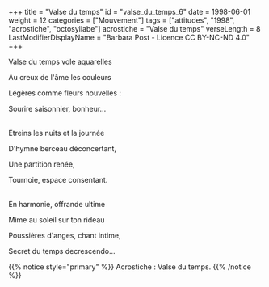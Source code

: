 +++
title = "Valse du temps"
id = "valse_du_temps_6"
date = 1998-06-01
weight = 12
categories = ["Mouvement"]
tags = ["attitudes", "1998", "acrostiche", "octosyllabe"]
acrostiche = "Valse du temps"
verseLength = 8
LastModifierDisplayName = "Barbara Post - Licence CC BY-NC-ND 4.0"
+++

Valse du temps vole aquarelles

Au creux de l'âme les couleurs

Légères comme fleurs nouvelles :

Sourire saisonnier, bonheur...

 \
Etreins les nuits et la journée

D'hymne berceau déconcertant,

Une partition renée,

Tournoie, espace consentant.

 \
En harmonie, offrande ultime

Mime au soleil sur ton rideau

Poussières d'anges, chant intime,

Secret du temps decrescendo...

{{% notice style="primary" %}}
Acrostiche : Valse du temps.
{{% /notice %}}
